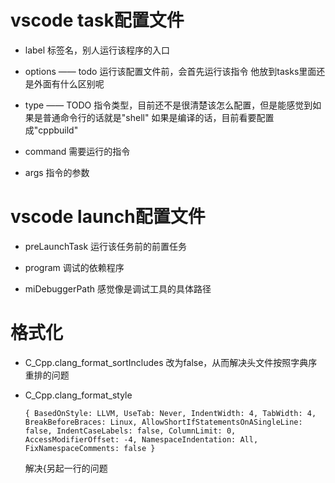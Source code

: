 # vscode task配置文件

* label
标签名，别人运行该程序的入口

* options —— todo
运行该配置文件前，会首先运行该指令
他放到tasks里面还是外面有什么区别呢

* type —— TODO
指令类型，目前还不是很清楚该怎么配置，但是能感觉到如果是普通命令行的话就是"shell"
如果是编译的话，目前看要配置成"cppbuild"

* command
需要运行的指令

* args
指令的参数

# vscode launch配置文件

* preLaunchTask
运行该任务前的前置任务

* program
调试的依赖程序

* miDebuggerPath
感觉像是调试工具的具体路径

# 格式化
* C_Cpp.clang_format_sortIncludes
  改为false，从而解决头文件按照字典序重排的问题

* C_Cpp.clang_format_style
  ```
  { BasedOnStyle: LLVM, UseTab: Never, IndentWidth: 4, TabWidth: 4, BreakBeforeBraces: Linux, AllowShortIfStatementsOnASingleLine: false, IndentCaseLabels: false, ColumnLimit: 0, AccessModifierOffset: -4, NamespaceIndentation: All, FixNamespaceComments: false }
  ```
  解决{另起一行的问题